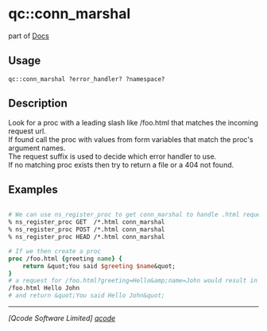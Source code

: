 qc::conn_marshal
================

part of [Docs](.)

Usage
-----
`qc::conn_marshal ?error_handler? ?namespace?`

Description
-----------
Look for a proc with a leading slash like /foo.html that matches the incoming request url.<br/>If found call the proc with values from form variables that match the proc's argument names.<br/>The request suffix is used to decide which error handler to use.<br/>If no matching proc exists then try to return a file or a 404 not found.

Examples
--------
```tcl

# We can use ns_register_proc to get conn_marshal to handle .html requests with
% ns_register_proc GET  /*.html conn_marshal
% ns_register_proc POST /*.html conn_marshal
% ns_register_proc HEAD /*.html conn_marshal

# If we then create a proc
proc /foo.html {greeting name} {
    return &quot;You said $greeting $name&quot;
}
# a request for /foo.html?greeting=Hello&amp;name=John would result in a call to 
/foo.html Hello John
# and return &quot;You said Hello John&quot;

```

----------------------------------
*[Qcode Software Limited] [qcode]*

[qcode]: http://www.qcode.co.uk "Qcode Software"